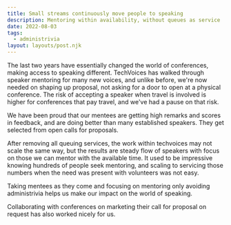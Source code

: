```yaml
---
title: Small streams continuously move people to speaking
description: Mentoring within availability, without queues as service
date: 2022-08-03
tags:
  - administrivia
layout: layouts/post.njk
---
```

The last two years have essentially changed the world of conferences, making access to speaking different. TechVoices has walked through speaker mentoring for many new voices, and unlike before, we're now needed on shaping up proposal, not asking for a door to open at a physical conference. The risk of accepting a speaker when travel is involved is higher for conferences that pay travel, and we've had a pause on that risk.

We have been proud that our mentees are getting high remarks and scores in feedback, and are doing better than many established speakers. They get selected from open calls for proposals.

After removing all queuing services, the work within techvoices may not scale the same way, but the results are steady flow of speakers with focus on those we can mentor with the available time. It used to be impressive knowing hundreds of people seek mentoring, and scaling to servicing those numbers when the need was present with volunteers was not easy.

Taking mentees as they come and focusing on mentoring only avoiding administrivia helps us make our impact on the world of speaking.

Collaborating with conferences on marketing their call for proposal on request has also worked nicely for us.

